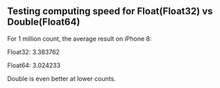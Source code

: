 ## Testing computing speed for Float(Float32) vs Double(Float64)

For 1 million count, the average result on iPhone 8:

Float32:  3.383762

Float64:  3.024233

Double is even better at lower counts.
